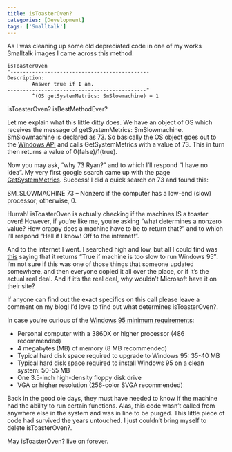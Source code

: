 ```yaml
---
title: isToasterOven?
categories: [Development]
tags: ['Smalltalk']
---
```



As I was cleaning up some old depreciated code in one of my works Smalltalk images I came across this method:
```smalltalk
isToasterOven
"---------------------------------------------
Description:
        Answer true if I am.
---------------------------------------------"
        ^(OS getSystemMetrics: SmSlowmachine) = 1
```

isToasterOven? isBestMethodEver?

Let me explain what this little ditty does. We have an object of OS which receives the message of getSystemMetrics: SmSlowmachine. SmSlowmachine is declared as 73. So basically the OS object goes out to the [Windows API][1] and calls GetSystemMetrics with a value of 73. This in turn then returns a value of 0(false)/1(true).

 [1]: http://en.wikipedia.org/wiki/Windows_API

Now you may ask, “why 73 Ryan?” and to which I’ll respond “I have no idea”. My very first google search came up with the page [GetSystemMetrics][2]. Success! I did a quick search on 73 and found this:

 [2]: http://msdn.microsoft.com/en-us/library/ms724385(VS.85).aspx

SM_SLOWMACHINE 73 – Nonzero if the computer has a low-end (slow) processor; otherwise, 0.

Hurrah! isToasterOven is actually checking if the machines IS a toaster oven! However, if you’re like me, you’re asking “what determines a nonzero value? How crappy does a machine have to be to return that?” and to which I’ll respond “Hell if I know! Off to the internet!”.

And to the internet I went. I searched high and low, but all I could find was [this][3] saying that it returns “True if machine is too slow to run Windows 95″. I’m not sure if this was one of those things that someone updated somewhere, and then everyone copied it all over the place, or if it’s the actual real deal. And if it’s the real deal, why wouldn’t Microsoft have it on their site?

 [3]: http://lbpe.wikispaces.com/GetSystemMetrics

If anyone can find out the exact specifics on this call please leave a comment on my blog! I’d love to find out what determines isToasterOven?.

In case you’re curious of the [Windows 95 minimum requirements][4]:

 [4]: http://support.microsoft.com/kb/138349

*   Personal computer with a 386DX or higher processor (486 recommended)
*   4 megabytes (MB) of memory (8 MB recommended)
*   Typical hard disk space required to upgrade to Windows 95: 35-40 MB 
*   Typical hard disk space required to install Windows 95 on a clean system: 50-55 MB 
*   One 3.5-inch high-density floppy disk drive
*   VGA or higher resolution (256-color SVGA recommended)

Back in the good ole days, they must have needed to know if the machine had the ability to run certain functions. Alas, this code wasn’t called from anywhere else in the system and was in line to be purged. This little piece of code had survived the years untouched. I just couldn’t bring myself to delete isToasterOven?.

May isToasterOven? live on forever.